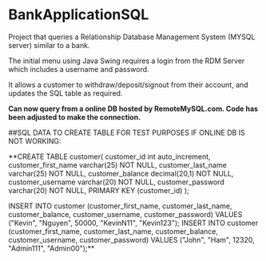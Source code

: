 # BankApplicationSQL

Project that queries a Relationship Database Management System (MYSQL server) similar to a bank.

The initial menu using Java Swing requires a login from the RDM Server which includes a username and password. 

It allows a customer to withdraw/deposit/signout from their account, and updates the SQL table as required.


**Can now query from a online DB hosted by RemoteMySQL.com. Code has been adjusted to make the connection.**


##SQL DATA TO CREATE TABLE FOR TEST PURPOSES IF ONLINE DB IS NOT WORKING:

**CREATE TABLE customer(
customer_id int auto_increment,
customer_first_name varchar(25) NOT NULL,
customer_last_name varchar(25) NOT NULL,
customer_balance decimal(20,1) NOT NULL,
customer_username varchar(20) NOT NULL,
customer_password varchar(20) NOT NULL,
PRIMARY KEY (customer_id)
);

INSERT INTO customer (customer_first_name, customer_last_name, customer_balance, customer_username, customer_password) VALUES ("Kevin", "Nguyen", 50000, "KevinN11", "Kevin123");
INSERT INTO customer (customer_first_name, customer_last_name, customer_balance, customer_username, customer_password) VALUES ("John", "Ham", 12320, "Admin111", "Admin00");**

